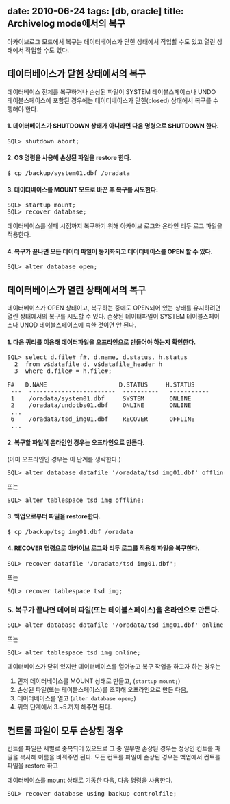 date: 2010-06-24
tags: [db, oracle]
title: Archivelog mode에서의 복구
---
아카이브로그 모드에서 복구는 데이터베이스가 닫힌 상태에서 작업할 수도 있고 열린 상태에서 작업할 수도 있다.
<!--more-->

## 데이터베이스가 닫힌 상태에서의 복구
데이터베이스 전체를 복구하거나 손상된 파일이 SYSTEM 테이블스페이스나 UNDO 테이블스페이스에 포함된 경우에는 데이터베이스가 닫힌(closed) 상태에서 복구를 수행해야 한다.

#### 1. 데이터베이스가 SHUTDOWN 상태가 아니라면 다음 명령으로 SHUTDOWN 한다.
<pre class="console">
SQL> shutdown abort;
</pre>

#### 2. OS 명령을 사용해 손상된 파일을 restore 한다.
<pre class="console">
$ cp /backup/system01.dbf /oradata
</pre>

#### 3. 데이터베이스를 MOUNT 모드로 바꾼 후 복구를 시도한다.
<pre class="console">
SQL> startup mount;
SQL> recover database;
</pre>

데이터베이스를 실패 시점까지 복구하기 위해 아카이브 로그와 온라인 리두 로그 파일을 적용한다.

#### 4. 복구가 끝나면 모든 데이터 파일이 동기화되고 데이터베이스를 OPEN 할 수 있다.
<pre class="console">
SQL> alter database open;
</pre>


## 데이터베이스가 열린 상태에서의 복구
데이터베이스가 OPEN 상태이고, 복구하는 중에도 OPEN되어 있는 상태를 유지하려면 열린 상태에서의 복구를 시도할 수 있다. 손상된 데이터파일이 SYSTEM 테이블스페이스나 UNOD 테이블스페이스에 속한 것이면 안 된다.

#### 1. 다음 쿼리를 이용해 데이터파일을 오프라인으로 만들어야 하는지 확인한다.
<pre class="console">
SQL> select d.file# f#, d.name, d.status, h.status
  2  from v$datafile d, v$datafile_header h
  3  where d.file# = h.file#;

F#   D.NAME                    D.STATUS     H.STATUS
 ---  ------------------------  ----------   -----------
 1    /oradata/system01.dbf     SYSTEM       ONLINE
 2    /oradata/undotbs01.dbf    ONLINE       ONLINE
 ...
 6    /oradata/tsd_img01.dbf    RECOVER      OFFLINE
 ...
</pre>

#### 2. 복구할 파일이 온라인인 경우는 오프라인으로 만든다.
(이미 오프라인인 경우는 이 단계를 생략한다.)
<pre class="console">
SQL> alter database datafile '/oradata/tsd_img01.dbf' offline;
</pre>

또는

<pre class="console">
SQL> alter tablespace tsd_img offline;
</pre>

#### 3. 백업으로부터 파일을 restore한다.
<pre class="console">
$ cp /backup/tsg_img01.dbf /oradata
</pre>

#### 4. RECOVER 명령으로 아카이브 로그와 리두 로그를 적용해 파일을 복구한다.
<pre class="console">
SQL> recover datafile '/oradata/tsd_img01.dbf';
</pre>

또는
<pre class="console">
SQL> recover tablespace tsd_img;
</pre>

### 5. 복구가 끝나면 데이터 파일(또는 테이블스페이스)을 온라인으로 만든다.
<pre class="console">
SQL> alter database datafile '/oradata/tsd_img01.dbf' online;
</pre>

또는
<pre class="console">
SQL> alter tablespace tsd_img online;
</pre>

데이터베이스가 닫혀 있지만 데이터베이스를 열어놓고 복구 작업을 하고자 하는 경우는
1. 먼저 데이터베이스를 MOUNT 상태로 만들고, (`startup mount;`)
2. 손상된 파일(또는 테이블스페이스)를 조회해 오프라인으로 만든 다음,
3. 데이터베이스를 열고 (`alter database open;`)
4. 위의 단계에서 3.~5.까지 해주면 된다.

## 컨트롤 파일이 모두 손상된 경우
컨트롤 파일은 세벌로 중복되어 있으므로 그 중 일부만 손상된 경우는 정상인 컨트롤 파일을 복사해 이름을 바꿔주면 된다.
모든 컨트롤 파일이 손상된 경우는 백업에서 컨트롤 파일을 restore 하고

데이터베이스를 mount 상태로 기동한 다음, 다음 명령을 사용한다.
<pre class="console">
SQL> recover database using backup controlfile;
</pre>
